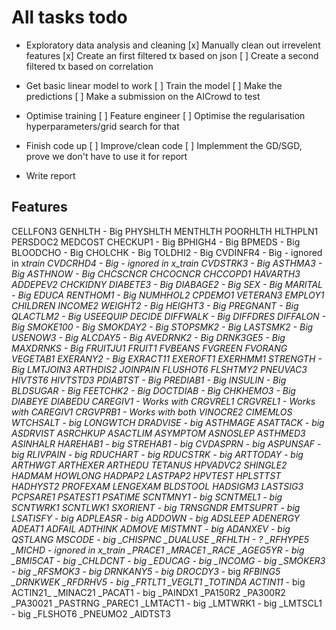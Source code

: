 # All tasks todo

- Exploratory data analysis and cleaning
  [x] Manually clean out irrevelent features
  [x] Create an first filtered tx based on json
  [ ] Create a second filtered tx based on correlation

- Get basic linear model to work
  [ ] Train the model
  [ ] Make the predictions
  [ ] Make a submission on the AICrowd to test

- Optimise training
  [ ] Feature engineer
  [ ] Optimise the regularisation hyperparameters/grid search for that

- Finish code up
  [ ] Improve/clean code
  [ ] Implemment the GD/SGD, prove we don't have to use it for report

- Write report

## Features

CELLFON3
GENHLTH - Big
PHYSHLTH
MENTHLTH
POORHLTH
HLTHPLN1
PERSDOC2
MEDCOST
CHECKUP1 - Big
BPHIGH4 - Big
BPMEDS - Big
BLOODCHO - Big
CHOLCHK - Big
TOLDHI2 - Big
CVDINFR4 - Big - ignored in x*train
CVDCRHD4 - Big - ignored in x_train
CVDSTRK3 - Big
ASTHMA3 - Big
ASTHNOW - Big
CHCSCNCR
CHCOCNCR
CHCCOPD1
HAVARTH3
ADDEPEV2
CHCKIDNY
DIABETE3 - Big
DIABAGE2 - Big
SEX - Big
MARITAL - Big
EDUCA
RENTHOM1 - Big
NUMHHOL2
CPDEMO1
VETERAN3
EMPLOY1
CHILDREN
INCOME2
WEIGHT2 - Big
HEIGHT3 - Big
PREGNANT - Big
QLACTLM2 - Big
USEEQUIP
DECIDE
DIFFWALK - Big
DIFFDRES
DIFFALON - Big
SMOKE100 - Big
SMOKDAY2 - Big
STOPSMK2 - Big
LASTSMK2 - Big
USENOW3 - Big
ALCDAY5 - Big
AVEDRNK2 - Big
DRNK3GE5 - Big
MAXDRNKS - Big
FRUITJU1
FRUIT1
FVBEANS
FVGREEN
FVORANG
VEGETAB1
EXERANY2 - Big
EXRACT11
EXEROFT1
EXERHMM1
STRENGTH - Big
LMTJOIN3
ARTHDIS2
JOINPAIN
FLUSHOT6
FLSHTMY2
PNEUVAC3
HIVTST6
HIVTSTD3
PDIABTST - Big
PREDIAB1 - Big
INSULIN - Big
BLDSUGAR - Big
FEETCHK2 - Big
DOCTDIAB - Big
CHKHEMO3 - Big
DIABEYE
DIABEDU
CAREGIV1 - Works with CRGVREL1
CRGVREL1 - Works with CAREGIV1
CRGVPRB1 - Works with both
VINOCRE2
CIMEMLOS
WTCHSALT - big
LONGWTCH
DRADVISE - big
ASTHMAGE
ASATTACK - big
ASDRVIST
ASRCHKUP
ASACTLIM
ASYMPTOM
ASNOSLEP
ASTHMED3
ASINHALR
HAREHAB1 - big
STREHAB1 - big
CVDASPRN - big
ASPUNSAF - big
RLIVPAIN - big
RDUCHART - big
RDUCSTRK - big
ARTTODAY - big
ARTHWGT
ARTHEXER
ARTHEDU
TETANUS
HPVADVC2
SHINGLE2
HADMAM
HOWLONG
HADPAP2
LASTPAP2
HPVTEST
HPLSTTST
HADHYST2
PROFEXAM
LENGEXAM
BLDSTOOL
HADSIGM3
LASTSIG3
PCPSARE1
PSATEST1
PSATIME
SCNTMNY1 - big
SCNTMEL1 - big
SCNTWRK1
SCNTLWK1
SXORIENT - big
TRNSGNDR
EMTSUPRT - big
LSATISFY - big
ADPLEASR - big
ADDOWN - big
ADSLEEP
ADENERGY
ADEAT1
ADFAIL
ADTHINK
ADMOVE
MISTMNT - big
ADANXEV - big
QSTLANG
MSCODE - big
\_CHISPNC
\_DUALUSE
\_RFHLTH - ?
\_RFHYPE5
\_MICHD - ignored in x_train
\_PRACE1
\_MRACE1
\_RACE
\_AGEG5YR - big
\_BMI5CAT - big
\_CHLDCNT - big
\_EDUCAG - big
\_INCOMG - big
\_SMOKER3 - big
\_RFSMOK3 - big
DRNKANY5 - big
DROCDY3* - big
_RFBING5
\_DRNKWEK
\_RFDRHV5 - big
\_FRTLT1
\_VEGLT1
\_TOTINDA
ACTIN11_ - big
ACTIN21\_
\_MINAC21
\_PACAT1 - big
\_PAINDX1
\_PA150R2
\_PA300R2
\_PA30021
\_PASTRNG
\_PAREC1
\_LMTACT1 - big
\_LMTWRK1 - big
\_LMTSCL1 - big
\_FLSHOT6
\_PNEUMO2
\_AIDTST3

